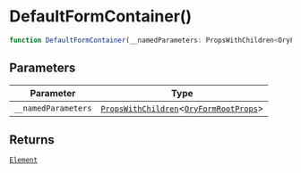 # DefaultFormContainer()

```ts
function DefaultFormContainer(__namedParameters: PropsWithChildren<OryFormRootProps>): Element;
```

## Parameters

| Parameter | Type |
| ------ | ------ |
| `__namedParameters` | [`PropsWithChildren`](https://github.com/DefinitelyTyped/DefinitelyTyped/blob/9519439d51f51f794efa1b5865d3a9224c337bfd/types/react/index.d.ts#L1637)\<[`OryFormRootProps`](../../../type-aliases/OryFormRootProps.md)\> |

## Returns

[`Element`](https://github.com/DefinitelyTyped/DefinitelyTyped/blob/9519439d51f51f794efa1b5865d3a9224c337bfd/types/react/jsx-runtime.d.ts#L6)
